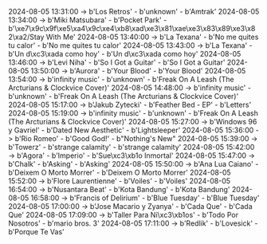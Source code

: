 2024-08-05 13:31:00 -> b'Los Retros' - b'unknown' - b'Amtrak'
2024-08-05 13:34:00 -> b'Miki Matsubara' - b'Pocket Park' - b'\xe7\x9c\x9f\xe5\xa4\x9c\xe4\xb8\xad\xe3\x81\xae\xe3\x83\x89\xe3\x82\xa2/Stay With Me'
2024-08-05 13:40:00 -> b'La Texana' - b'No me quites tu calor' - b'No me quites tu calor'
2024-08-05 13:43:00 -> b'La Texana' - b'Un d\xc3\xada como hoy' - b'Un d\xc3\xada como hoy'
2024-08-05 13:46:00 -> b'Levi Niha' - b'So I Got a Guitar' - b'So I Got a Guitar'
2024-08-05 13:50:00 -> b'Aurora' - b'Your Blood' - b'Your Blood'
2024-08-05 13:54:00 -> b'infinity music' - b'unknown' - b'Freak On A Leash (The Arcturians & Clockvice Cover)'
2024-08-05 14:48:00 -> b'infinity music' - b'unknown' - b'Freak On A Leash (The Arcturians & Clockvice Cover)'
2024-08-05 15:17:00 -> b'Jakub Zytecki' - b'Feather Bed - EP' - b'Letters'
2024-08-05 15:19:00 -> b'infinity music' - b'unknown' - b'Freak On A Leash (The Arcturians & Clockvice Cover)'
2024-08-05 15:27:00 -> b'Windows 96 y Gavriel' - b'Dated New Aesthetic' - b'Lightsleeper'
2024-08-05 15:36:00 -> b'Rio Romeo' - b'Good God!' - b"Nothing's New"
2024-08-05 15:39:00 -> b'Towerz' - b'strange calamity' - b'strange calamity'
2024-08-05 15:42:00 -> b'Agora' - b'Imperio' - b'Sue\xc3\xb1o Inmortal'
2024-08-05 15:47:00 -> b'Chalk' - b'Asking' - b'Asking'
2024-08-05 15:50:00 -> b'Ana Lua Caiano' - b'Deixem O Morto Morrer' - b'Deixem O Morto Morrer'
2024-08-05 15:52:00 -> b'Flore Laurentienne' - b'Voiles' - b'Voiles'
2024-08-05 16:54:00 -> b'Nusantara Beat' - b'Kota Bandung' - b'Kota Bandung'
2024-08-05 16:58:00 -> b'Francis of Delirium' - b'Blue Tuesday' - b'Blue Tuesday'
2024-08-05 17:00:00 -> b'Jose Macario y Zyanya' - b'Cada Que' - b'Cada Que'
2024-08-05 17:09:00 -> b'Taller Para Ni\xc3\xb1os' - b'Todo Por Nosotros' - b'mario bros. 3'
2024-08-05 17:11:00 -> b'Redlik' - b'Lovesick' - b'Porque Te Vas'
